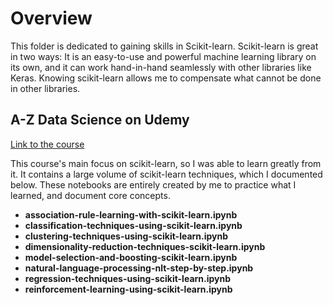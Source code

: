 # Overview  
This folder is dedicated to gaining skills in Scikit-learn. Scikit-learn is great in two ways: It is an easy-to-use and powerful machine learning library on its own, and it can work hand-in-hand seamlessly with other libraries like Keras. Knowing scikit-learn allows me to compensate what cannot be done in other libraries.

## A-Z Data Science on Udemy  
[Link to the course](https://www.udemy.com/machinelearning/)  

This course's main focus on scikit-learn, so I was able to learn greatly from it. It contains a large volume of scikit-learn techniques, which I documented below. These notebooks are entirely created by me to practice what I learned, and document core concepts.  
- **association-rule-learning-with-scikit-learn.ipynb**
- **classification-techniques-using-scikit-learn.ipynb**
- **clustering-techniques-using-scikit-learn.ipynb**
- **dimensionality-reduction-techniques-scikit-learn.ipynb**
- **model-selection-and-boosting-scikit-learn.ipynb**
- **natural-language-processing-nlt-step-by-step.ipynb**
- **regression-techniques-using-scikit-learn.ipynb**
- **reinforcement-learning-using-scikit-learn.ipynb**


